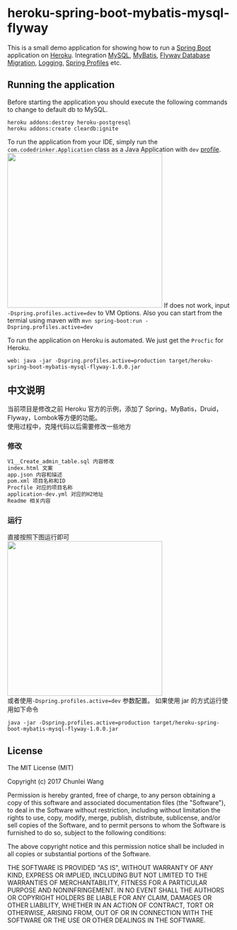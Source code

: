 # heroku-spring-boot-mybatis-mysql-flyway
This is a small demo application for showing how to run a [Spring Boot](http://projects.spring.io/spring-boot/)
application on [Heroku](http://heroku.com). Integration [MySQL](https://devcenter.heroku.com/articles/cleardb), [MyBatis](http://www.mybatis.org/spring-boot-starter/mybatis-spring-boot-autoconfigure/#), [Flyway Database Migration](https://flywaydb.org/), [Logging](https://docs.spring.io/spring-boot/docs/current/reference/html/boot-features-logging.html), [Spring Profiles](https://docs.spring.io/spring-boot/docs/current/reference/html/boot-features-profiles.html) etc.

## Running the application
Before starting the application you should execute the following commands to change to default db to MySQL.
```
heroku addons:destroy heroku-postgresql
heroku addons:create cleardb:ignite
```
To run the application from your IDE, simply run the `com.codedrinker.Application` class as
a Java Application with `dev` [profile](https://docs.spring.io/spring-boot/docs/current/reference/html/boot-features-profiles.html).  
<img src="http://www.majiang.life/repository/asserts/spring-profile.png" width="350">
If does not work, input `-Dspring.profiles.active=dev` to VM Options.
Also you can start from the termial using maven with `mvn spring-boot:run -Dspring.profiles.active=dev`  

To run the application on Heroku is automated. We just get the `Procfic` for Heroku.
```
web: java -jar -Dspring.profiles.active=production target/heroku-spring-boot-mybatis-mysql-flyway-1.0.0.jar
```

## 中文说明
当前项目是修改之前 Heroku 官方的示例，添加了 Spring，MyBatis，Druid，Flyway，Lombok等方便的功能。  
使用过程中，克隆代码以后需要修改一些地方

### 修改
```bash
V1__Create_admin_table.sql 内容修改
index.html 文案
app.json 内容和描述
pom.xml 项目名称和ID
Procfile 对应的项目名称
application-dev.yml 对应的H2地址
Readme 相关内容
```
### 运行
直接按照下图运行即可  
<img src="http://www.majiang.life/repository/asserts/spring-profile.png" width="350">  
或者使用`-Dspring.profiles.active=dev` 参数配置。
如果使用 jar 的方式运行使用如下命令

```
java -jar -Dspring.profiles.active=production target/heroku-spring-boot-mybatis-mysql-flyway-1.0.0.jar
```

## License

The MIT License (MIT)

Copyright (c) 2017 Chunlei Wang

Permission is hereby granted, free of charge, to any person obtaining a copy
of this software and associated documentation files (the "Software"), to deal
in the Software without restriction, including without limitation the rights
to use, copy, modify, merge, publish, distribute, sublicense, and/or sell
copies of the Software, and to permit persons to whom the Software is
furnished to do so, subject to the following conditions:

The above copyright notice and this permission notice shall be included in all
copies or substantial portions of the Software.

THE SOFTWARE IS PROVIDED "AS IS", WITHOUT WARRANTY OF ANY KIND, EXPRESS OR
IMPLIED, INCLUDING BUT NOT LIMITED TO THE WARRANTIES OF MERCHANTABILITY,
FITNESS FOR A PARTICULAR PURPOSE AND NONINFRINGEMENT. IN NO EVENT SHALL THE
AUTHORS OR COPYRIGHT HOLDERS BE LIABLE FOR ANY CLAIM, DAMAGES OR OTHER
LIABILITY, WHETHER IN AN ACTION OF CONTRACT, TORT OR OTHERWISE, ARISING FROM,
OUT OF OR IN CONNECTION WITH THE SOFTWARE OR THE USE OR OTHER DEALINGS IN THE
SOFTWARE.
